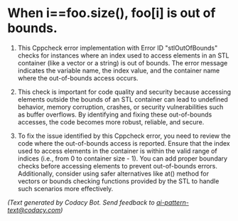 # When i==foo.size(), foo[i] is out of bounds.

1. This Cppcheck error implementation with Error ID "stlOutOfBounds" checks for instances where an index used to access elements in an STL container (like a vector or a string) is out of bounds. The error message indicates the variable name, the index value, and the container name where the out-of-bounds access occurs.

2. This check is important for code quality and security because accessing elements outside the bounds of an STL container can lead to undefined behavior, memory corruption, crashes, or security vulnerabilities such as buffer overflows. By identifying and fixing these out-of-bounds accesses, the code becomes more robust, reliable, and secure.

3. To fix the issue identified by this Cppcheck error, you need to review the code where the out-of-bounds access is reported. Ensure that the index used to access elements in the container is within the valid range of indices (i.e., from 0 to container size - 1). You can add proper boundary checks before accessing elements to prevent out-of-bounds errors. Additionally, consider using safer alternatives like at() method for vectors or bounds checking functions provided by the STL to handle such scenarios more effectively.

_(Text generated by Codacy Bot. Send feedback to ai-pattern-text@codacy.com)_
